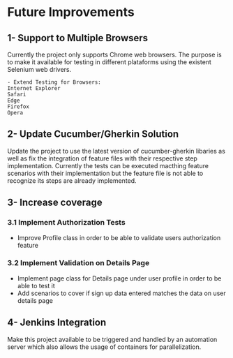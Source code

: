 # Future Improvements

## 1- Support to Multiple Browsers
Currently the project only supports Chrome web browsers.
The purpose is to make it available for testing in different plataforms using the existent Selenium web drivers.
```
- Extend Testing for Browsers:
Internet Explorer
Safari
Edge
Firefox
Opera
```
## 2- Update Cucumber/Gherkin Solution
Update the project to use the latest version of cucumber-gherkin libaries as well as fix the integration of feature files with their respective step implementation.
Currently the tests can be executed macthing feature scenarios with their implementation but the feature file is not able to recognize its steps are already implemented.

## 3- Increase coverage

### 3.1 Implement Authorization Tests
- Improve Profile class in order to be able to validate users authorization feature

### 3.2 Implement Validation on Details Page
- Implement page class for Details page under user profile in order to be able to test it
- Add scenarios to cover if sign up data entered matches the data on user details page

## 4- Jenkins Integration
Make this project available to be triggered and handled by an automation server which also allows the usage of containers for parallelization.
